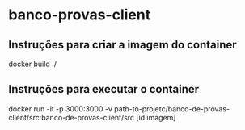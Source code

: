 # banco-provas-client

## Instruções para criar a imagem do container

  docker build ./

## Instruções para executar o container

  docker run -it -p 3000:3000 -v path-to-projetc/banco-de-provas-client/src:banco-de-provas-client/src [id imagem]

